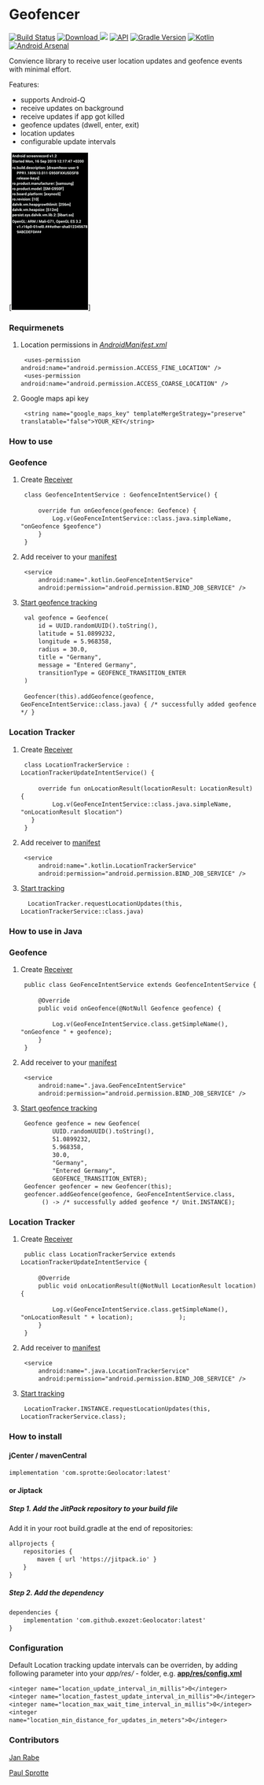 # Geofencer 
[![Build Status](https://app.bitrise.io/app/62c5e7d6d14d57dd/status.svg?token=i0sTxq2L3WeD26_b77uA5A)](https://app.bitrise.io/app/62c5e7d6d14d57dd) [ ![Download](https://api.bintray.com/packages/exozetag/maven/Geolocator/images/download.svg) ](https://bintray.com/exozetag/maven/Geolocator/_latestVersion) [![](https://jitpack.io/v/exozet/Geolocator.svg)](https://jitpack.io/#exozet/Geolocator)
[![API](https://img.shields.io/badge/API-16%2B-brightgreen.svg?style=flat)](https://android-arsenal.com/api?level=15) [![Gradle Version](https://img.shields.io/badge/gradle-5.6.1-green.svg)](https://docs.gradle.org/current/release-notes) [![Kotlin](https://img.shields.io/badge/kotlin-1.3.50-green.svg)](https://kotlinlang.org/) [![Android Arsenal](https://img.shields.io/badge/Android%20Arsenal-Geolocator-brightgreen.svg?style=flat)](https://android-arsenal.com/details/1/7860)

Convience library to receive user location updates and geofence events with minimal effort. 

Features:

- supports Android-Q
- receive updates on background
- receive updates if app got killed
- geofence updates (dwell, enter, exit)
- location updates
- configurable update intervals

[![sample.gif](sample.gif)]
     
### Requirmenets

1. Location permissions in [*AndroidManifest.xml*](app/src/main/AndroidManifest.xml#L8-L9)

	    <uses-permission android:name="android.permission.ACCESS_FINE_LOCATION" />
   	 	<uses-permission android:name="android.permission.ACCESS_COARSE_LOCATION" />
   	 	
2. Google maps api key

		<string name="google_maps_key" templateMergeStrategy="preserve" translatable="false">YOUR_KEY</string>
	
### How to use

### Geofence

1. Create [Receiver](app/src/main/java/com/sprotte/geolocator/demo/kotlin/GeofenceIntentService.kt)
 
		class GeofenceIntentService : GeofenceIntentService() {
		
		    override fun onGeofence(geofence: Geofence) {
		    	Log.v(GeoFenceIntentService::class.java.simpleName, "onGeofence $geofence")	    
		    }
		}
		
2. Add receiver to your [manifest](app/src/main/AndroidManifest.xml#L45-L47)

	 	<service
            android:name=".kotlin.GeoFenceIntentService"
            android:permission="android.permission.BIND_JOB_SERVICE" />

3. [Start geofence tracking](app/src/main/java/com/sprotte/geolocator/demo/kotlin/MainActivity.kt#L33-L46)

   		val geofence = Geofence(
            id = UUID.randomUUID().toString(),
            latitude = 51.0899232,
            longitude = 5.968358,
            radius = 30.0,
            title = "Germany",
            message = "Entered Germany",
            transitionType = GEOFENCE_TRANSITION_ENTER
        )
        
        Geofencer(this).addGeofence(geofence, GeoFenceIntentService::class.java) { /* successfully added geofence */ }

### Location Tracker

1. Create [Receiver](app/src/main/java/com/sprotte/geolocator/demo/kotlin/LocationTrackerService.kt)

		class LocationTrackerService : LocationTrackerUpdateIntentService() {

	    	override fun onLocationResult(locationResult: LocationResult) {  
	    		Log.v(GeoFenceIntentService::class.java.simpleName, "onLocationResult $location")
	      }
      	}

2. Add receiver to [manifest](app/src/main/AndroidManifest.xml#L49-L51)

		<service
            android:name=".kotlin.LocationTrackerService"
            android:permission="android.permission.BIND_JOB_SERVICE" />

3. [Start tracking](app/src/main/java/com/sprotte/geolocator/demo/kotlin/MainActivity.kt#L48-L51)

		 LocationTracker.requestLocationUpdates(this, LocationTrackerService::class.java)

### How to use in Java

### Geofence

1. Create [Receiver](app/src/main/java/com/sprotte/geolocator/demo/java/GeofenceIntentService.java)

		public class GeoFenceIntentService extends GeofenceIntentService {
	
	    	@Override
	    	public void onGeofence(@NotNull Geofence geofence) {
	
	        	Log.v(GeoFenceIntentService.class.getSimpleName(), "onGeofence " + geofence);	    	
	       	}
		}
		
2. Add receiver to your [manifest](app/src/main/AndroidManifest.xml#L63-L65)

	 	<service
            android:name=".java.GeoFenceIntentService"
            android:permission="android.permission.BIND_JOB_SERVICE" />

3. [Start geofence tracking](app/src/main/java/com/sprotte/geolocator/demo/java/AddGeoFenceActivity.java#L48-L63)

 		Geofence geofence = new Geofence(
                UUID.randomUUID().toString(),
                51.0899232,
                5.968358,
                30.0,
                "Germany",
                "Entered Germany",
                GEOFENCE_TRANSITION_ENTER);
    	Geofencer geofencer = new Geofencer(this);
    	geofencer.addGeofence(geofence, GeoFenceIntentService.class,
           	 () -> /* successfully added geofence */ Unit.INSTANCE);

### Location Tracker

1. Create [Receiver](app/src/main/java/com/sprotte/geolocator/demo/java/LocationTrackerService.java)

		public class LocationTrackerService extends LocationTrackerUpdateIntentService {

		    @Override
		    public void onLocationResult(@NotNull LocationResult location) {
		
		        Log.v(GeoFenceIntentService.class.getSimpleName(), "onLocationResult " + location);		        );
		    }
		}

2. Add receiver to [manifest](app/src/main/AndroidManifest.xml#L66-L68)

		<service
            android:name=".java.LocationTrackerService"
            android:permission="android.permission.BIND_JOB_SERVICE" />

3. [Start tracking](https://github.com/exozet/Geolocator/blob/master/app/src/main/java/com/sprotte/geolocator/demo/java/AddGeoFenceActivity.java#L65-L68)

		LocationTracker.INSTANCE.requestLocationUpdates(this, LocationTrackerService.class);

### How to install

#### jCenter / mavenCentral

	implementation 'com.sprotte:Geolocator:latest'

#### or Jiptack

##### Step 1. Add the JitPack repository to your build file

Add it in your root build.gradle at the end of repositories:

	allprojects {
		repositories {
			maven { url 'https://jitpack.io' }
		}
	}
##### Step 2. Add the dependency

	dependencies {
		implementation 'com.github.exozet:Geolocator:latest'
	}
	
### Configuration

Default Location tracking update intervals can be overriden, by adding following parameter into your _app/res/_ - folder, e.g. [**app/res/config.xml**](app/src/main/res/values/config.xml#L4-L7)

    <integer name="location_update_interval_in_millis">0</integer>
    <integer name="location_fastest_update_interval_in_millis">0</integer>
    <integer name="location_max_wait_time_interval_in_millis">0</integer>
    <integer name="location_min_distance_for_updates_in_meters">0</integer>


### Contributors

[Jan Rabe](jan.rabe@exozet.com)

[Paul Sprotte](paul.sprotte@exozet.com)
